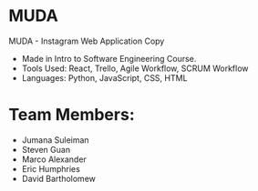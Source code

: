 # MUDA
MUDA - Instagram Web Application Copy

- Made in Intro to Software Engineering Course.
- Tools Used: React, Trello, Agile Workflow, SCRUM Workflow
- Languages:  Python, JavaScript, CSS, HTML

# Team Members:
- Jumana Suleiman
- Steven Guan
- Marco Alexander
- Eric Humphries
- David Bartholomew 
